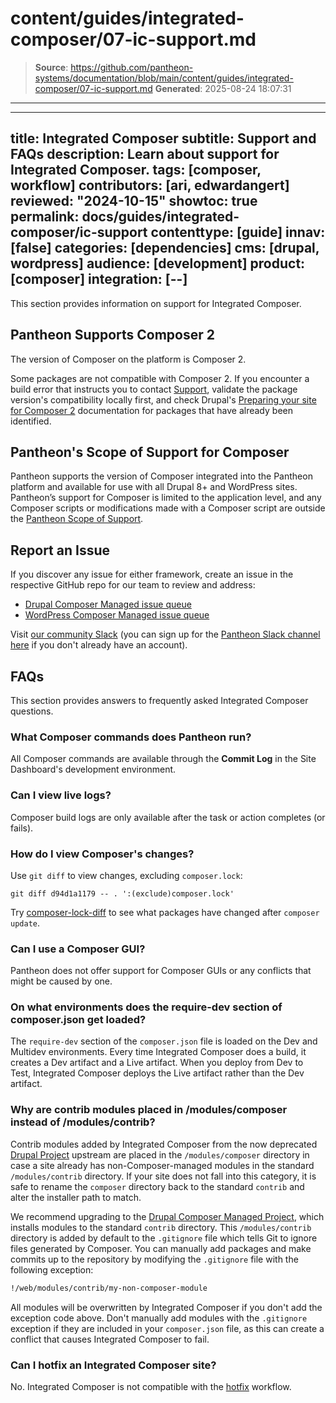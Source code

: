 # content/guides/integrated-composer/07-ic-support.md

> **Source**: https://github.com/pantheon-systems/documentation/blob/main/content/guides/integrated-composer/07-ic-support.md
> **Generated**: 2025-08-24 18:07:31

---

---
title: Integrated Composer
subtitle: Support and FAQs
description: Learn about support for Integrated Composer.
tags: [composer, workflow]
contributors: [ari, edwardangert]
reviewed: "2024-10-15"
showtoc: true
permalink: docs/guides/integrated-composer/ic-support
contenttype: [guide]
innav: [false]
categories: [dependencies]
cms: [drupal, wordpress]
audience: [development]
product: [composer]
integration: [--]
---

This section provides information on support for Integrated Composer.

## Pantheon Supports Composer 2

The version of Composer on the platform is Composer 2.

Some packages are not compatible with Composer 2. If you encounter a build error that instructs you to contact [Support](/guides/support/contact-support), validate the package version's compatibility locally first, and check Drupal's [Preparing your site for Composer 2](https://www.drupal.org/docs/develop/using-composer/preparing-your-site-for-composer-2#s-composer-plugins) documentation for packages that have already been identified.

## Pantheon's Scope of Support for Composer

Pantheon supports the version of Composer integrated into the Pantheon platform and available for use with all Drupal 8+ and WordPress sites. Pantheon’s support for Composer is limited to the application level, and any Composer scripts or modifications made with a Composer script are outside the [Pantheon Scope of Support](/guides/support/).

## Report an Issue

If you discover any issue for either framework, create an issue in the respective GitHub repo for our team to review and address: 
* [Drupal Composer Managed issue queue](https://github.com/pantheon-upstreams/drupal-composer-managed/issues)
* [WordPress Composer Managed issue queue](https://github.com/pantheon-upstreams/wordpress-composer-managed/issues)

Visit [our community Slack](https://pantheon-community.slack.com/archives/CT8MC5Y0K) (you can sign up for the [Pantheon Slack channel here](https://slackin.pantheon.io/) if you don't already have an account).

## FAQs

This section provides answers to frequently asked Integrated Composer questions.


### What Composer commands does Pantheon run?

All Composer commands are available through the **Commit Log** in the Site Dashboard's development environment.

### Can I view live logs?

Composer build logs are only available after the task or action completes (or fails).

### How do I view Composer's changes?

Use `git diff` to view changes, excluding `composer.lock`:

```bash{promptUser: user}
git diff d94d1a1179 -- . ':(exclude)composer.lock'
```

Try [composer-lock-diff](https://github.com/davidrjonas/composer-lock-diff) to see what packages have changed after `composer update`.

### Can I use a Composer GUI?

Pantheon does not offer support for Composer GUIs or any conflicts that might be caused by one.

### On what environments does the require-dev section of composer.json get loaded?

The `require-dev` section of the `composer.json` file is loaded on the Dev and Multidev environments. Every time Integrated Composer does a build, it creates a Dev artifact and a Live artifact. When you deploy from Dev to Test, Integrated Composer deploys the Live artifact rather than the Dev artifact.

### Why are contrib modules placed in /modules/composer instead of /modules/contrib?

Contrib modules added by Integrated Composer from the now deprecated [Drupal Project](https://github.com/pantheon-upstreams/drupal-project/blob/master/composer.json#L29) upstream are placed in the `/modules/composer` directory in case a site already has non-Composer-managed modules in the standard `/modules/contrib` directory. If your site does not fall into this category, it is safe to rename the `composer` directory back to the standard `contrib` and alter the installer path to match.

We recommend upgrading to the [Drupal Composer Managed Project](https://github.com/pantheon-upstreams/drupal-composer-managed/blob/main/composer.json#L50), which installs modules to the standard `contrib` directory. This `/modules/contrib` directory is added by default to the `.gitignore` file which tells Git to ignore files generated by Composer. You can manually add packages and make commits up to the repository by modifying the `.gitignore` file with the following exception:

```bash
!/web/modules/contrib/my-non-composer-module
```

<Alert title="Note"  type="info" >

All modules will be overwritten by Integrated Composer if you don't add the exception code above. Don't manually add modules with the `.gitignore` exception if they are included in your `composer.json` file, as this can create a conflict that causes Integrated Composer to fail.

</Alert>

### Can I hotfix an Integrated Composer site?

No. Integrated Composer is not compatible with the [hotfix](/guides/git/hotfixes) workflow.
